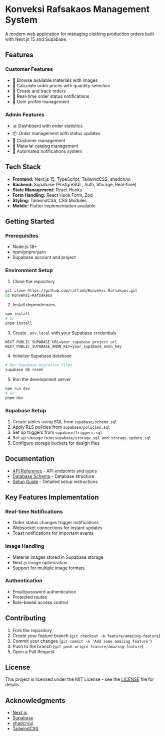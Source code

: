 # Konveksi Rafsakaos Management System

A modern web application for managing clothing production orders built with Next.js 15 and Supabase.

## Features

### Customer Features

- 📱 Browse available materials with images
- 🧮 Calculate order prices with quantity selection
- 📝 Create and track orders
- 🔔 Real-time order status notifications
- 👤 User profile management

### Admin Features

- 📊 Dashboard with order statistics
- 📦 Order management with status updates
- 👥 Customer management
- 🧵 Material catalog management
- 📨 Automated notifications system

## Tech Stack

- **Frontend:** Next.js 15, TypeScript, TailwindCSS, shadcn/ui
- **Backend:** Supabase (PostgreSQL, Auth, Storage, Real-time)
- **State Management:** React Hooks
- **Form Handling:** React Hook Form, Zod
- **Styling:** TailwindCSS, CSS Modules
- **Mobile:** Flutter implementation available

## Getting Started

### Prerequisites

- Node.js 18+
- npm/pnpm/yarn
- Supabase account and project

### Environment Setup

1. Clone the repository

```bash
git clone https://github.com/raffimh/Konveksi-Rafsakaos.git
cd Konveksi-Rafsakaos
```

2. Install dependencies

```bash
npm install
# or
pnpm install
```

3. Create `.env.local` with your Supabase credentials

```env
NEXT_PUBLIC_SUPABASE_URL=your_supabase_project_url
NEXT_PUBLIC_SUPABASE_ANON_KEY=your_supabase_anon_key
```

4. Initialize Supabase database

```bash
# Run Supabase migration files
supabase db reset
```

5. Run the development server

```bash
npm run dev
# or
pnpm dev
```

### Supabase Setup

1. Create tables using SQL from `supabase/schema.sql`
2. Apply RLS policies from `supabase/policies.sql`
3. Set up triggers from `supabase/triggers.sql`
4. Set up storage from `supabase/storage.sql and storage-update.sql`
5. Configure storage buckets for design files

## Documentation

- [API Reference](API_REFERENCE.md) - API endpoints and types
- [Database Schema](DATABASE_SCHEMA.md) - Database structure
- [Setup Guide](SETUP_GUIDE.md) - Detailed setup instructions

## Key Features Implementation

### Real-time Notifications

- Order status changes trigger notifications
- Websocket connections for instant updates
- Toast notifications for important events

### Image Handling

- Material images stored in Supabase storage
- Next.js Image optimization
- Support for multiple image formats

### Authentication

- Email/password authentication
- Protected routes
- Role-based access control

## Contributing

1. Fork the repository
2. Create your feature branch (`git checkout -b feature/amazing-feature`)
3. Commit your changes (`git commit -m 'Add some amazing feature'`)
4. Push to the branch (`git push origin feature/amazing-feature`)
5. Open a Pull Request

## License

This project is licensed under the MIT License - see the [LICENSE](LICENSE) file for details.

## Acknowledgments

- [Next.js](https://nextjs.org/)
- [Supabase](https://supabase.com/)
- [shadcn/ui](https://ui.shadcn.com/)
- [TailwindCSS](https://tailwindcss.com/)
